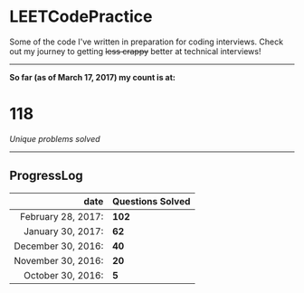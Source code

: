 # LEETCodePractice
Some of the code I've written in preparation for coding interviews. Check out my journey to getting ~~less crappy~~ better at technical interviews!

___

**So far (as of March 17, 2017) my count is at:**   
# 118
*Unique problems solved* 
___
## ProgressLog   
| date | Questions Solved |   
| -: | :- |   
| February 28, 2017: | **102** |   
| January 30, 2017: | **62** |   
| December 30, 2016: | **40** |   
| November 30, 2016: | **20** |   
| October 30, 2016: | **5**  |   
